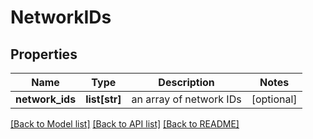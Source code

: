 # NetworkIDs

## Properties
Name | Type | Description | Notes
------------ | ------------- | ------------- | -------------
**network_ids** | **list[str]** | an array of network IDs | [optional] 

[[Back to Model list]](../README.md#documentation-for-models) [[Back to API list]](../README.md#documentation-for-api-endpoints) [[Back to README]](../README.md)


